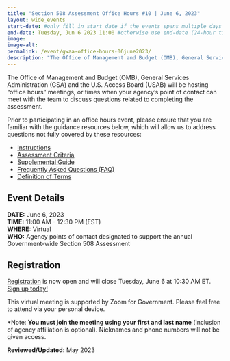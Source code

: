 ```yaml
---
title: "Section 508 Assessment Office Hours #10 | June 6, 2023"
layout: wide_events
start-date: #only fill in start date if the events spans multiple days (24-hour time)
end-date: Tuesday, Jun 6 2023 11:00 #otherwise use end-date (24-hour time)
image:
image-alt: 
permalink: /event/gwaa-office-hours-06june2023/
description: "The Office of Management and Budget (OMB), General Services Administration (GSA) and the U.S. Access Board (USAB) will be hosting “office hours” meetings, or times when your agency’s point of contact can meet with our teams to discuss the criteria or other questions related to completing the assessment."
---
```

The Office of Management and Budget (OMB), General Services Administration (GSA) and the U.S. Access Board (USAB) will be hosting “office hours” meetings, or times when your agency’s point of contact can meet with the team to discuss questions related to completing the assessment.

Prior to participating in an office hours event, please ensure that you are familiar with the guidance resources below, which will allow us to address questions not fully covered by these resources: 
- [Instructions][1]
- [Assessment Criteria][2] 
- [Supplemental Guide][3]
- [Frequently Asked Questions (FAQ)][4]
- [Definition of Terms][5]

## Event Details
**DATE:** June 6, 2023  
**TIME:** 11:00 AM - 12:30 PM (EST)  
**WHERE:** Virtual  
**WHO:** Agency points of contact designated to support the annual Government-wide Section 508 Assessment  

## Registration
[Registration][7] is now open and will close Tuesday, June 6 at 10:30 AM ET. [Sign up today!][7]   

This virtual meeting is supported by Zoom for Government. Please feel free to attend via your personal device.  

*Note: **You must join the meeting using your first and last name** (inclusion of agency affiliation is optional). Nicknames and phone numbers will not be given access.

**Reviewed/Updated:** May 2023

[1]: {{site.baseurl}}/manage/section-508-assessment/
[2]: {{site.baseurl}}/manage/section-508-assessment/criteria/      
[3]: {{site.baseurl}}/manage/section-508-assessment/supplemental-guide/
[4]: {{site.baseurl}}/manage/section-508-assessment/faq/
[5]: {{site.baseurl}}/manage/section-508-assessment/definition-of-terms/
[6]: {{site.baseurl}}/events/
[7]: https://gsa.zoomgov.com/meeting/register/vJItfuuhqT8sGy6oG8_Z7gcq3kEVvEd5j6Q